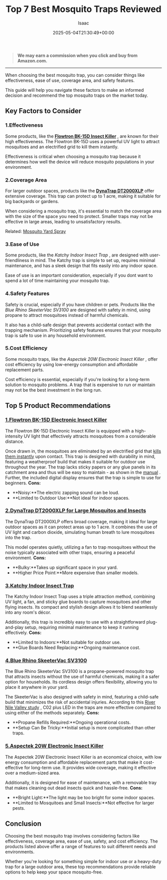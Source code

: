 ﻿---
author: Isaac
layout: post
title: Top 7 Best Mosquito Traps Reviewed
date: '2025-05-04T21:30:49+00:00'
categories:
- Mosquitoes
- Product Reviews
tags: []
slug: /best-mosquito-trap/
lastmod: 2025-05-07T12:21:24+03:00
---
> **We may earn a commission when you click and buy from Amazon.com.**
>

---
When choosing the best mosquito trap, you can consider things like effectiveness, ease of use, coverage area, and safety features.

This guide will help you navigate these factors to make an informed decision and recommend the top mosquito traps on the market today.
## Key Factors to Consider
### 1.**Effectiveness**
Some products, like the
[**Flowtron BK-15D Insect Killer**](https://www.amazon.com/dp/B00004R9VZ/?tag=p-policy-20)
, are known for their high effectiveness. The Flowtron BK-15D uses a powerful UV light to attract mosquitoes and an electrified grid to kill them instantly.

Effectiveness is critical when choosing a mosquito trap because it determines how well the device will reduce mosquito populations in your environment.
### 2.**Coverage Area**
For larger outdoor spaces, products like the
[**DynaTrap DT2000XLP**](https://www.amazon.com/dp/B01G9FBKT4/?tag=p-policy-20)
offer extensive coverage. This trap can protect up to 1 acre, making it suitable for big backyards or gardens.

When considering a mosquito trap, it's essential to match the coverage area with the size of the space you need to protect. Smaller traps may not be effective in large areas, leading to unsatisfactory results.

Related:
[Mosquito Yard Spray](https://pestpolicy.com/best-mosquito-yard-spray/)
### 3.**Ease of Use**
Some products, like the
*Katchy Indoor Insect Trap*
, are designed with user-friendliness in mind. The Katchy trap is simple to set up, requires minimal maintenance, and has a sleek design that fits easily into any indoor space.

Ease of use is an important consideration, especially if you dont want to spend a lot of time maintaining your mosquito trap.
### 4.**Safety Features**
Safety is crucial, especially if you have children or pets. Products like the
*Blue Rhino SkeeterVac SV3100*
are designed with safety in mind, using propane to attract mosquitoes instead of harmful chemicals.

It also has a child-safe design that prevents accidental contact with the trapping mechanism. Prioritizing safety features ensures that your mosquito trap is safe to use in any household environment.
### 5.**Cost Efficiency**
Some mosquito traps, like the
*Aspectek 20W Electronic Insect Killer*
, offer cost efficiency by using low-energy consumption and affordable replacement parts.

Cost efficiency is essential, especially if you're looking for a long-term solution to mosquito problems. A trap that is expensive to run or maintain may not be the best investment in the long run.
## Top 5 Product Recommendations
### [1.**Flowtron BK-15D Electronic Insect Killer**](https://www.amazon.com/dp/B00004R9VZ/?tag=p-policy-20)
The Flowtron BK-15D Electronic Insect Killer is equipped with a high-intensity UV light that effectively attracts mosquitoes from a considerable distance.

Once drawn in, the mosquitoes are eliminated by an electrified grid that
[kills them instantly](https://pestpolicy.com/best-mosquito-killer/)
upon contact. This trap is designed with durability in mind, featuring a weatherproof build that makes it suitable for outdoor use throughout the year.
The trap lacks sticky papers or any glue panels in its catchment area and thus will be easy to maintain - as shown in the
[manual](https://www.flowtron.com/manuals/MT-125%20om.pdf)
. Further, the included digital display ensures that the trap is simple to use for beginners.
**Cons:**
- **Noisy:**The electric zapping sound can be loud.
- **Limited to Outdoor Use:**Not ideal for indoor spaces.
### [2.**DynaTrap DT2000XLP for Large Mosquitos and Insects**](https://www.amazon.com/dp/B01G9FBKT4/?tag=p-policy-20)
The DynaTrap DT2000XLP offers broad coverage, making it ideal for large outdoor spaces as it can protect areas up to 1 acre. It combines the use of UV light and carbon dioxide, simulating human breath to lure mosquitoes into the trap.

This model operates quietly, utilizing a fan to trap mosquitoes without the noise typically associated with other traps, ensuring a peaceful environment.
**Cons:**
- **Bulky:**Takes up significant space in your yard.
- **Higher Price Point:**More expensive than smaller models.
### [3.**Katchy Indoor Insect Trap**](https://www.amazon.com/dp/B07B6RZP4H/?tag=p-policy-20)
The Katchy Indoor Insect Trap uses a triple attraction method, combining UV light, a fan, and sticky glue boards to capture mosquitoes and other flying insects. Its compact and stylish design allows it to blend seamlessly into any room's décor.

Additionally, this trap is incredibly easy to use with a straightforward plug-and-play setup, requiring minimal maintenance to keep it running effectively.
**Cons:**
- **Limited to Indoors:**Not suitable for outdoor use.
- **Glue Boards Need Replacing:**Ongoing maintenance cost.
### [4.**Blue Rhino SkeeterVac SV3100**](https://www.amazon.com/dp/B00134MOUG/?tag=p-policy-20)
The Blue Rhino SkeeterVac SV3100 is a propane-powered mosquito trap that attracts insects without the use of harmful chemicals, making it a safer option for households. Its cordless design offers flexibility, allowing you to place it anywhere in your yard.

The SkeeterVac is also designed with safety in mind, featuring a child-safe build that minimizes the risk of accidental injuries.
According to this
[River Nile Valley study](https://apps.dtic.mil/dtic/tr/fulltext/u2/a549252.pdf)
, C02 plus LED in the traps are more effective compared to using either of the methods separately.
**Cons:**
- **Propane Refills Required:**Ongoing operational costs.
- **Setup Can Be Tricky:**Initial setup is more complicated than other traps.
### [5.**Aspectek 20W Electronic Insect Killer**](https://www.amazon.com/dp/B01LWLFB5U/?tag=p-policy-20)
The Aspectek 20W Electronic Insect Killer is an economical choice, with low energy consumption and affordable replacement parts that make it cost-effective for long-term use. It provides wide coverage, making it effective over a medium-sized area.

Additionally, it is designed for ease of maintenance, with a removable tray that makes cleaning out dead insects quick and hassle-free.
**Cons:**
- **Bright Light:**The light may be too bright for some indoor spaces.
- **Limited to Mosquitoes and Small Insects:**Not effective for larger pests.
## **Conclusion**
Choosing the best mosquito trap involves considering factors like effectiveness, coverage area, ease of use, safety, and cost efficiency. The products listed above offer a range of features to suit different needs and environments.

Whether you're looking for something simple for indoor use or a heavy-duty trap for a large outdoor area, these top recommendations provide reliable options to help keep your space mosquito-free.